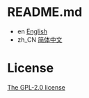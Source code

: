 # README.md

- en [English](README_en.md)
- zh_CN [简体中文](README_cn.md)

# License

[The GPL-2.0 license](LICENSE.txt)